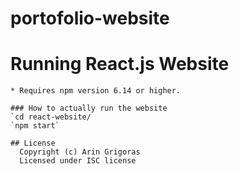 # portofolio-website
   # Running React.js Website
    * Requires npm version 6.14 or higher.
    
    ### How to actually run the website
    `cd react-website/
    `npm start`
    
    ## License
      Copyright (c) Arin Grigoras
      Licensed under ISC license
